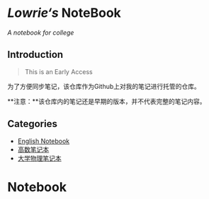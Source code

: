 # *Lowrie‘s* NoteBook

 *A notebook for college*



## Introduction

> This is an Early Access

为了方便同步笔记，该仓库作为Github上对我的笔记进行托管的仓库。

**注意：**该仓库内的笔记还是早期的版本，并不代表完整的笔记内容。



## Categories

- [English Notebook](EnglisNote\README.md) 
- [高数笔记本](高数笔记本\README.md) 
- [大学物理笔记本](物理笔记本\README.md) 

# Notebook
